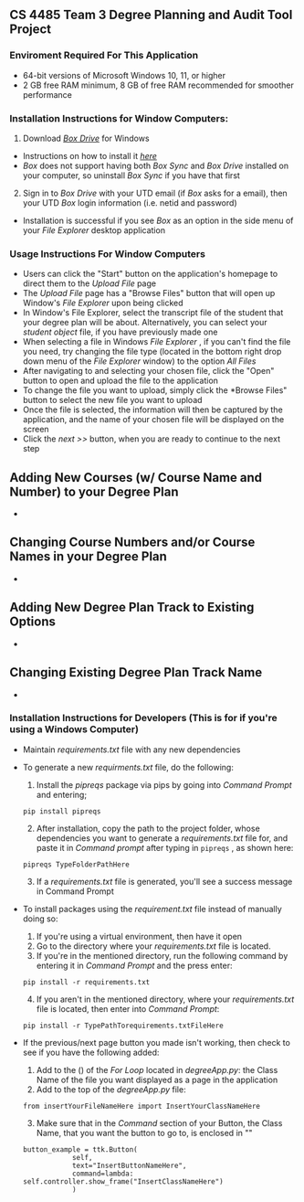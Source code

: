## CS 4485 Team 3 Degree Planning and Audit Tool Project 

### Enviroment Required For This Application
- 64-bit versions of Microsoft Windows 10, 11, or higher
- 2 GB free RAM minimum, 8 GB of free RAM recommended for smoother performance

### Installation Instructions for Window Computers:
1. Download *[Box Drive](https://www.box.com/resources/downloads)* for Windows
- Instructions on how to install it *[here](https://support.box.com/hc/en-us/articles/360043697474-Installing-and-Updating-Box-Drive)*
- *Box* does not support having both *Box Sync* and *Box Drive* installed on your computer, so uninstall *Box Sync* if you have that first
2. Sign in to *Box Drive* with your UTD email (if *Box* asks for a email), then your UTD *Box* login information (i.e. netid and password)
- Installation is successful if you see *Box* as an option in the side menu of your *File Explorer* desktop application

### Usage Instructions For Window Computers
- Users can click the "Start" button on the application's homepage to direct them to the *Upload File* page 
- The *Upload File* page has a "Browse Files" button that will open up Window's *File Explorer* upon being clicked
- In Window's File Explorer, select the transcript file of the student that your degree plan will be about. Alternatively, you can select your *student object* file, if you have previously made one
- When selecting a file in Windows *File Explorer* , if you can't find the file you need, try changing the file type (located in the bottom right drop down menu of the *File Explorer* window) to the option *All Files* 
- After navigating to and selecting your chosen file, click the "Open" button to open and upload the file to the application
- To change the file you want to upload, simply click the *Browse Files" button to select the new file you want to upload
- Once the file is selected, the information will then be captured by the application, and the name of your chosen file will be displayed on the screen
- Click the *next >>* button, when you are ready to continue to the next step

## Adding New Courses (w/ Course Name and Number) to your Degree Plan
- 

## Changing Course Numbers and/or Course Names in your Degree Plan
- 

## Adding New Degree Plan Track to Existing Options
- 

## Changing Existing Degree Plan Track Name
- 

### Installation Instructions for Developers (This is for if you're using a Windows Computer)
- Maintain *requirements.txt* file with any new dependencies
- To generate a new *requirments.txt* file, do the following:
  1. Install the *pipreqs* package via pips by going into *Command Prompt* and entering; 
  ```
  pip install pipreqs
  ```
  2. After installation, copy the path to the project folder, whose dependencies you want to generate a *requirements.txt* file for, and paste it in *Command prompt* after typing in `pipreqs` , as shown here: 
  ```
  pipreqs TypeFolderPathHere
  ```
  3. If a *requirements.txt* file is generated, you'll see a success message in Command Prompt

- To install packages using the *requirement.txt* file instead of manually doing so: 
  1. If you're using a virtual environment, then have it open
  2. Go to the directory where your *requirements.txt* file is located.
  3. If you're in the mentioned directory, run the following command by entering it in *Command Prompt* and the press enter:
  ```
  pip install -r requirements.txt
  ```
  4. If you aren't in the mentioned directory, where your *requirements.txt* file is located, then enter into *Command Prompt*:
  ```
  pip install -r TypePathTorequirements.txtFileHere
  ```

- If the previous/next page button you made isn't working, then check to see if you have the following added: 
  1. Add to the () of the *For Loop* located in *degreeApp.py*: the Class Name of the file you want displayed as a page in the application 
  2. Add to the top of the *degreeApp.py* file: 
  ```
  from insertYourFileNameHere import InsertYourClassNameHere
  ```
  3. Make sure that in the *Command* section of your Button, the Class Name, that you want the button to go to, is enclosed in ""
  ```
  button_example = ttk.Button(
              self,
              text="InsertButtonNameHere",
              command=lambda: self.controller.show_frame("InsertClassNameHere")
              )
  ```


